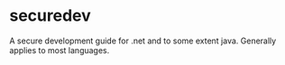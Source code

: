securedev
=========

A secure development guide for .net and to some extent java.  Generally applies to most languages.

